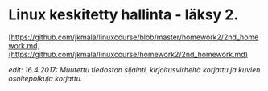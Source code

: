 # Linux keskitetty hallinta - läksy 2. 

[https://github.com/jkmala/linuxcourse/blob/master/homework2/2nd_homework.md](https://github.com/jkmala/linuxcourse/homework2/2nd_homework.md)

*edit: 16.4.2017:
Muutettu tiedoston sijainti, kirjoitusvirheitä korjattu ja kuvien osoitepolkuja korjattu.*



